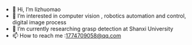 - 👋 Hi, I’m lizhuomao
- 👀 I’m interested in computer vision , robotics automation and control, digital image process
- 🌱 I’m currently researching grasp detection at Shanxi University
- 📫 How to reach me :1774709058@qq.com

<!---
lizhuomao/lizhuomao is a ✨ special ✨ repository because its `README.md` (this file) appears on your GitHub profile.
You can click the Preview link to take a look at your changes.
--->

